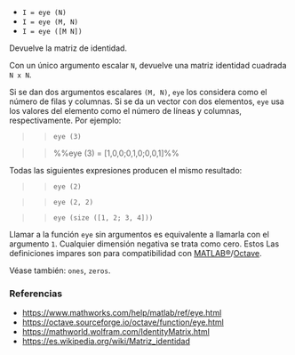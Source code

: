 - `I = eye (N)`
- `I = eye (M, N)`
- `I = eye ([M N])`

Devuelve la matriz de identidad.

Con un único argumento escalar `N`, devuelve una matriz identidad cuadrada
`N x N`.

Si se dan dos argumentos escalares `(M, N)`, `eye` los considera como el número
de filas y columnas. Si se da un vector con dos elementos, `eye` usa los
valores del elemento como el número de líneas y columnas, respectivamente. Por
ejemplo:

> > `eye (3)`

> > %%eye (3) = [1,0,0;0,1,0;0,0,1]%%

Todas las siguientes expresiones producen el mismo resultado:

> > `eye (2)`

> > `eye (2, 2)`

> > `eye (size ([1, 2; 3, 4]))`

Llamar a la función `eye` sin argumentos es equivalente a llamarla con el
argumento `1`. Cualquier dimensión negativa se trata como cero. Estos Las
definiciones impares son para compatibilidad con
[MATLAB&reg;](https://www.mathworks.com/)/[Octave](https://www.gnu.org/software/octave/).

Véase también: `ones`, `zeros`.

### Referencias

- https://www.mathworks.com/help/matlab/ref/eye.html
- https://octave.sourceforge.io/octave/function/eye.html
- https://mathworld.wolfram.com/IdentityMatrix.html
- https://es.wikipedia.org/wiki/Matriz_identidad
